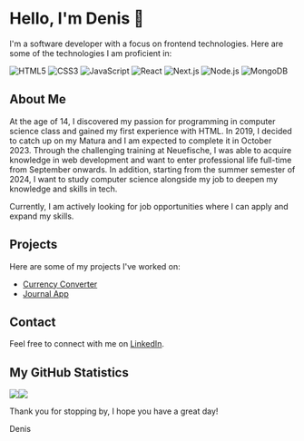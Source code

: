 # Hello, I'm Denis 👋

I'm a software developer with a focus on frontend technologies. Here are some of the technologies I am proficient in:

![HTML5](https://img.shields.io/badge/-HTML5-E34F26?style=flat&logo=html5&logoColor=white)
![CSS3](https://img.shields.io/badge/-CSS3-1572B6?style=flat&logo=css3)
![JavaScript](https://img.shields.io/badge/-JavaScript-black?style=flat&logo=javascript)
![React](https://img.shields.io/badge/-React-black?style=flat&logo=react)
![Next.js](https://img.shields.io/badge/-Next.js-black?style=flat&logo=next.js)
![Node.js](https://img.shields.io/badge/-Node.js-black?style=flat&logo=node.js)
![MongoDB](https://img.shields.io/badge/-MongoDB-black?style=flat&logo=mongodb)

## About Me

At the age of 14, I discovered my passion for programming in computer science class and gained my first experience with HTML. In 2019, I decided to catch up on my Matura and I am expected to complete it in October 2023. Through the challenging training at Neuefische, I was able to acquire knowledge in web development and want to enter professional life full-time from September onwards. In addition, starting from the summer semester of 2024, I want to study computer science alongside my job to deepen my knowledge and skills in tech.

Currently, I am actively looking for job opportunities where I can apply and expand my skills.

## Projects

Here are some of my projects I've worked on:

- [Currency Converter](https://github.com/DenisKorkmaz/Waehrungsrechner)
- [Journal App](https://github.com/DenisKorkmaz/Journal_App)

## Contact

Feel free to connect with me on [LinkedIn](https://www.linkedin.com/in/denis-korkmaz-95112b273/).

## My GitHub Statistics

<div style="display: flex;">
  <img align="center" src="https://github-readme-stats.vercel.app/api?username=DenisKorkmaz&show_icons=true&count_private=true&theme=radical" />
  <img align="center" src="https://github-readme-stats.vercel.app/api/top-langs/?username=DenisKorkmaz&theme=radical" />
</div>

Thank you for stopping by, I hope you have a great day!

Denis
